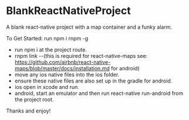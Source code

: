 # BlankReactNativeProject

A blank react-native project with a map container and a funky alarm.

To Get Started:
 run npm i rnpm -g
* run npm i at the project route.
* rnpm link --(this is required for react-native-maps see: https://github.com/airbnb/react-native-maps/blob/master/docs/installation.md for android)
* move any ios native files into the ios folder.
* ensure these native files are also set up in the gradle for android.
* ios open in xcode and run.
* android, start an emulator and then run react-native run-android from the project root.

Thanks and enjoy!
